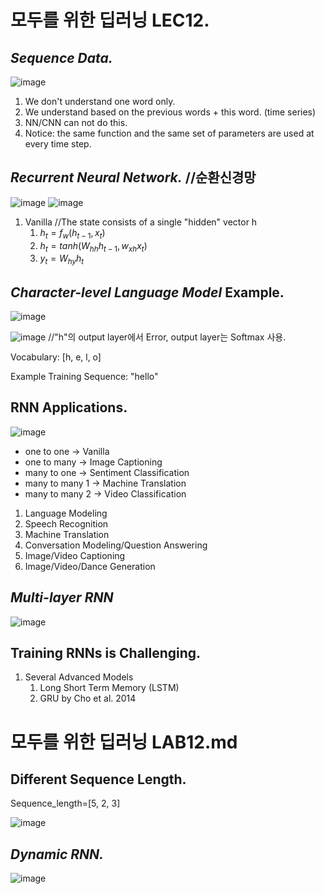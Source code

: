 # 모두를 위한 딥러닝 LEC12.
## *Sequence Data.*
![image](https://user-images.githubusercontent.com/66259854/99654178-50471580-2a9d-11eb-9cf7-49edd29cb141.png)

  1. We don't understand one word only.
  2. We understand based on the previous words + this word. (time series)
  3. NN/CNN can not do this.
  4. Notice: the same function and the same set of parameters are used at every time step.

## *Recurrent Neural Network.* //순환신경망
![image](https://user-images.githubusercontent.com/66259854/99654188-53420600-2a9d-11eb-8501-ffff37b43ed7.png)
![image](https://user-images.githubusercontent.com/66259854/99654195-550bc980-2a9d-11eb-8afa-f099b6e0ab94.png)

  1. Vanilla //The state consists of a single "hidden" vector h
     1. $h_t = f_w(h_{t-1}, x_t)$
     2. $h_t = tanh(W_{hh}h_{t-1}, w_{xh}x_t)$
     3. $y_t = W_{hy}h_t$

## *Character-level Language Model* Example.
![image](https://user-images.githubusercontent.com/66259854/99654207-576e2380-2a9d-11eb-8ace-993e2f780c29.png)

![image](https://user-images.githubusercontent.com/66259854/99654232-5e953180-2a9d-11eb-9f2b-efd02ecdea31.png) //"h"의 output layer에서 Error, output layer는 Softmax 사용.

Vocabulary: [h, e, l, o]

Example Training Sequence: "hello"

## RNN Applications.
![image](https://user-images.githubusercontent.com/66259854/99654247-62c14f00-2a9d-11eb-9fe1-0061d0ef89b6.png)

  - one to one → Vanilla
  - one to many → Image Captioning
  - many to one → Sentiment Classification
  - many to many 1 → Machine Translation
  - many to many 2 → Video Classification
  
  1. Language Modeling
  2. Speech Recognition
  3. Machine Translation
  4. Conversation Modeling/Question Answering
  5. Image/Video Captioning
  6. Image/Video/Dance Generation

## *Multi-layer RNN*
![image](https://user-images.githubusercontent.com/66259854/99654264-67860300-2a9d-11eb-8942-8c8b275b39e4.png)

## Training RNNs is Challenging.
  1. Several Advanced Models
     1. Long Short Term Memory (LSTM)
     2. GRU by Cho et al. 2014

# 모두를 위한 딥러닝 LAB12.md
## Different Sequence Length.
Sequence_length=[5, 2, 3]

![image](https://user-images.githubusercontent.com/66259854/99654340-8389a480-2a9d-11eb-94de-9f619287784e.png)

## *Dynamic RNN.*
![image](https://user-images.githubusercontent.com/66259854/99654398-9603de00-2a9d-11eb-881c-5a546a035dfe.png)
